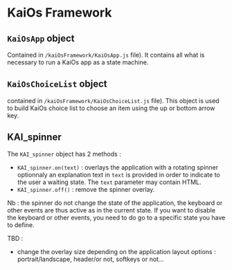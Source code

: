 # KaiOs Framework
## `KaiOsApp` object
Contained in `/kaiOsFramework/KaiOsApp.js` file). It contains all what is necessary to run a KaiOs app as a state machine.

## `KaiOsChoiceList` object
contained in `/kaiOsFramework/KaiOsChoiceList.js` file). This object is used to build KaiOs choice list to choose an item using the up or bottom arrow key.

## KAI_spinner
The `KAI_spinner` object has 2 methods :
- `KAI_spinner.on(text)` : overlays the application with a rotating spinner optionnaly an explanation text in `text` is provided in order to indicate to the user a waiting state. The `text` parameter may contain HTML.
- `KAI_spinner.off()` : remove the spinner overlay.

Nb : the spinner do not change the state of the application, the keyboard or other events are thus active as in the current state. If you want to disable the keyboard or other events, you need to do go to a specific state you have to define.

TBD :
- change the overlay size depending on the application layout options : portrait/landscape, header/or not, softkeys or not...
